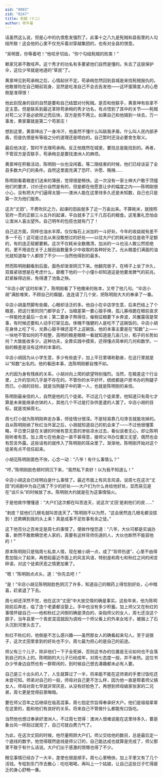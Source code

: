 ```yaml
---
aid: "0003"
zid: "0247"
title: 秋赋（十二）
author: 吹牛者
---
```


话虽然这么说，但是心中的仇恨愈发强烈了。此事十之八九是髡贼和县衙里的人勾结所致！这会他的心里不仅充斥着对穿越集团的，也有对全县的恨意。

“吴明晋，你等着吧！”他咬牙切齿，“你个勾结髡贼的败类！”

赖家兄弟不敢吱声。这个秀才的功名有多要紧他们自然是懂的。失去了这层保护伞，这位少爷就是地道的“草民”了。

黄禀坤见到苟承绚之后，心情起伏不定。苟承绚忽然回到县城是来找髡贼报仇的。他敢冒险在自己眼前现身，显然是吃准自己不会去告发他——这坏蛋猜度人的心思倒是准得很！

他此刻现身的目的自然是要和自己结盟对付髡贼。是否和他联手，黄禀坤有些拿不定主意。但是联系到最近革除苟承绚的秀才功名，有点悟到了其中的关节——髡贼对苟二父子是必欲除之而后快，双方是势不两立。如果自己和他搞到一块去，万一事发，黄家寨就是第二个苟家庄！

想到这里，黄禀坤出了一身冷汗，他虽然不懂什么叫敌我矛盾，什么叫人民内部矛盾，但是仇恨是有等级之分的道理还是明白的。自己暂时还没必要舍生取义。

最后他决定，暂时不去理苟承绚。反正他既然在城里，要找总是能找到的。再者，不管双方是否联手，苟承绚总是要找澳洲人的麻烦。

黄禀坤在积极活动，陈明刚一伙也没闲着。等二限结束的时候，他们已经谈妥了全县多数大户们的条件。自然这里面充满了恐吓、许愿、贿赂……

陈明刚看着粮差们送来的簿册，觉得很是畅快。这一次没有一家士绅大户敢于顶撞他们的要求，讨价还价自然是有的，但是都在他愿意让步的幅度之内——陈明刚很小心，没有把大户们逼得太狠——澳洲人能在这里待多久还是未知数，自己也只是第一次为他们服务。

这次“丈田”，不费吹灰之力，起课的田亩就多了近一万亩出来。不算耗米，就按照官府一贯的正额三斗五升的起课，平白就多了三千几百石的粮食。这笔重礼恐怕会让澳洲人喜出望外。自己明年的包揽也就有门了！

自己这方面，同样也油水丰厚。仅仅每石上派加的一斗好处，今年的收益就有差不多一千石！这可是过去从来没敢想过的好处——以往大户们的耗米往往是收不足额的，有的连正赋都要赖。这次不仅耗米全数缴清，加派的一斗也没人敢公然拒绝的。更不用说在关于上报田亩数量多少中收取的各种好处了。光从粮差们满面的油光就知道每个人都捞了不少——当然他得到的最多。

然而陈明刚翻看到后面，面色却渐渐阴沉下来。他翻完册子，在椅子上坐了许久，双眉紧锁想是在考虑什么，廊檐下他的一个小僮仆却知道这是他要发脾气的前兆，赶紧躲得远些，免得遭了池鱼之殃。

“伞店小胡”这时却来了，陈明刚看了下他缴来的账本，又夸了他几句。“伞店小胡”满脸堆笑，不顾自己的瘸腿，连连请了几个安，把陈明刚大大的奉承了一番。

伞店小胡虽然脚有些瘸，心眼却活泛的多。他自小在伞店学生意，后来巴结上了个粮差，把这行里的窍门都学会了。当粮差第一要心狠手辣，孤儿寡母跪在眼前哀求一样能抢走最后一合米；第二要身子熬得住，催税征粮要下乡奔波，风餐露宿是常事，有时候还要和人动手打架见血。体魄不强健的人是吃不了这碗饭的。伞店小胡在身体上吃了亏，光靠心狠手辣还混不上这碗饭，他的本事主要是在“知数”上——一块地不管如何的不规整，高明的粮差眼睛一看就知道是几亩几分，稻子的长势如何？大致能收多少。这种功夫，全靠实践中摸索，还得懂点简单的几何和数学。一般的粮差是没有这样的本事的。

伞店小胡因为从小学生意，多少有些底子，加上平日里堪称勤奋，在这行里就是以“知数”出名的。他的看田本事，连陈明刚都自愧不如。

大约因为身有残疾的关系，小胡对向上爬的欲望特别强烈。当然，在粮差这个行业里，上升的空间几乎是不存在的。不管你的水平好坏，统统都是户房书办的狗腿子而已。小胡的目标，就是当狗腿子中的第一人，也就是陈明刚的亲信。

陈明刚最亲信的人，自然是他的几个徒弟。不过这几个徒弟里，他知道只有周七才算是未来能继承衣钵的人，其他几个不过是打杂供差遣的人罢了。伞店小胡的目标，就是攻掉周七。

周七打小就为陈明刚奔走办事，师徒情分很深。不是轻易靠几句谗言就能攻掉的。自从陈明刚纳了秋红当外室之后，小胡就知道自己的机会来了——不过他很懂策略，平日里只是在关键的时候有意无意的渗些凉水过去，看似说者无心，却让陈明刚听者有意。加上周七在他身边一直不甚得意，接师父书办位置又无望，偶然也会有怨言外露。这些话有的就传入了陈明刚的耳朵里了。渐渐地，陈明刚开始对这个徒弟有点不信任起来。

小胡见陈明刚面色不快，心念一动：“八爷！有什么事情么？”

“哼，”陈明刚脸色顿时阴沉下来，“竟然私下卖好！以为我不知道么！”

伞店小胡这会已经明白是什么事情了。最近市面上有风言风语，说周七在这次“丈田”的闹剧中为自己搞了不少的好处——大户们为什么肯给他好处，显而易见是在“谈斤头”的时候放了水。陈明刚大约就是在为这事情恼火。

于是他故作懵懂道：“大户们这次都在叫苦连天，说这次‘丈田’是剥他们的皮……”

“剥皮？拔他们几根毛就叫苦连天了。”陈明刚不以为然，“这会居然连几根毛都没拔到！还欺瞒到我的头上来！真是成事不足败事有余之徒。”

这下他百分之百肯定是周七的事情了。便故作惶恐道：“八爷，大伙可都是实诚办事，断然不敢欺瞒您老人家的，真要有这样背师伤道的人，大伙也断然不能容他的！”

原本陈明刚只是恼周七私卖人情，现在被小胡一点，成了“背师伤道”，心里不由得愈加恼火了起来，再想起最近市面上的风言风语，特别是和周七和秋红之间的闲言碎语，对这个徒弟厌恶之情更加重了。

“嗯！”陈明刚点点头，道：“你先去吧！”

“是！”伞店小胡见陈明刚脸色阴沉了许多，知道自己的眼药上得恰到好处，心中暗喜，赶紧退了下去。

周七却还浑然不觉，他在这次“丈田”中大放交情的确是事实。这些年来，他为陈明刚前后奔走，临了连个老婆都没娶上。手中也没有多少积蓄。加上师父又在秋红的事情怀疑自己——他和秋红之间倒的确是清白的，染指师父的女人，周七还没这个胆子，当年县里一个青皮混混就因为调戏一个师父看上的外来女戏子，被捆上了石头沉到河里头去了。

秋红不秋红的，他倒是不怎么感兴趣——虽然那女人的确看起来勾人。至于说银子，这次丈田里拿到的好处也不少。周七最为担心的是自己的前途。

师父有三个儿子，除非他们一下子全死掉，否则这书办的位置是无论如何也不会落到自己的头上的。陈明刚的大儿子已经成年，对周七态度一般，并不亲热。这位书办少爷身边自然也有一群帮闲的，到时候自己想去凑趣都未必有人要。

自己是三十出头的人了，人生就算过了一半，将来能不能在这师弟的手里讨饭吃还未尝可知。师弟对自己的一般，师母对自己更不怎么样，因为他一直是帮着师父搞女人，师母对周七早就非常厌恶，从没有好脸色了。再想到师母娘家张家的二兄弟，周七更是觉得前景晦暗。

要在师父百年之后继续在临高混事，周七抱定宗旨得奉承好大户。他们是祖祖辈辈在这里的，能和他们有良好的关系，将来自己不管做什么都能有口饭吃。

当然他也想过奉承好澳洲人，不过周七觉得：澳洲人很难说能在这里待多久，要是象台风一样刮过就完了，自己可就白费力气了。

为此，在这次丈田的时候，他尽量照顾大户们。师父交给他的数目，总是最后定一个底线的数字。他觉得既然底线是师父订的，自己能达成也就算是完成了，师父那里不致于有什么话说。大户们出于感激的馈赠也得了不少。

眼见事情已经办了一大半，差使也很是顺手。周七心里畅快，加上手里又有了几个活钱。专程到东门市去散心：吃吃喝喝，再叫上一个姑娘，让自己这些日子忙得疲乏的身心舒畅一番。

